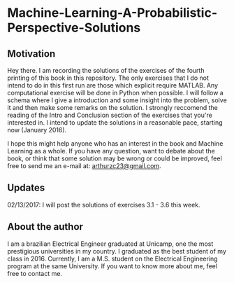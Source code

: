 # Machine-Learning-A-Probabilistic-Perspective-Solutions

## Motivation

Hey there. I am recording the solutions of the exercises of the fourth printing of this book in this repository. The only exercises that I do not intend to do in this first run are those which explicit require MATLAB. Any computational exercise will be done in Python when possible. I will follow a schema where I give a introduction and some insight into the problem, solve it and then make some remarks on the solution. I strongly reccomend the reading of the Intro and Conclusion section of the exercises that you're interested in. I intend to update the solutions in a reasonable pace, starting now (January 2016). 

I hope this might help anyone who has an interest in the book and Machine Learning as a whole. If you have any question, want to debate about the book, or think that some solution may be wrong or could be improved, feel free to send me an e-mail at: arthurzc23@gmail.com.

## Updates

02/13/2017: I will post the solutions of exercises 3.1 - 3.6 this week.

## About the author

I am a brazilian Electrical Engineer graduated at Unicamp, one the most prestigious universities in my country.
I graduated as the best student of my class in 2016. Currently, I am a M.S. student on the Electrical Engineering program at the same University. If you want to know more about me, feel free to contact me. 




